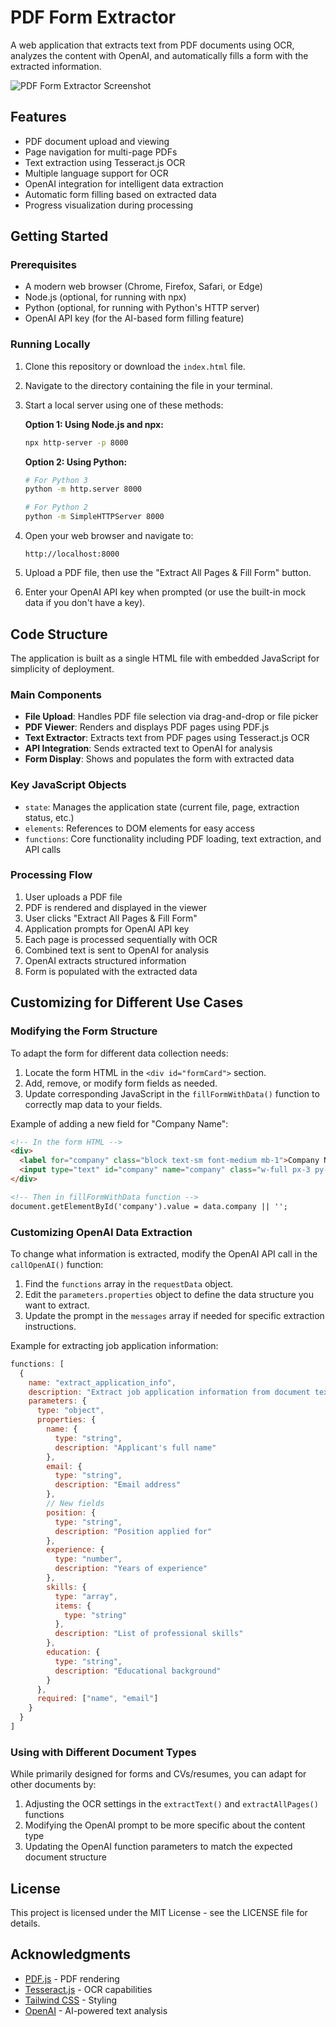 # PDF Form Extractor

A web application that extracts text from PDF documents using OCR, analyzes the content with OpenAI, and automatically fills a form with the extracted information.

![PDF Form Extractor Screenshot](screenshot/home.png)

## Features

- PDF document upload and viewing
- Page navigation for multi-page PDFs
- Text extraction using Tesseract.js OCR
- Multiple language support for OCR
- OpenAI integration for intelligent data extraction
- Automatic form filling based on extracted data
- Progress visualization during processing

## Getting Started

### Prerequisites

- A modern web browser (Chrome, Firefox, Safari, or Edge)
- Node.js (optional, for running with npx)
- Python (optional, for running with Python's HTTP server)
- OpenAI API key (for the AI-based form filling feature)

### Running Locally

1. Clone this repository or download the `index.html` file.

2. Navigate to the directory containing the file in your terminal.

3. Start a local server using one of these methods:

   **Option 1: Using Node.js and npx:**
   ```bash
   npx http-server -p 8000
   ```

   **Option 2: Using Python:**
   ```bash
   # For Python 3
   python -m http.server 8000

   # For Python 2
   python -m SimpleHTTPServer 8000
   ```

4. Open your web browser and navigate to:
   ```
   http://localhost:8000
   ```

5. Upload a PDF file, then use the "Extract All Pages & Fill Form" button.

6. Enter your OpenAI API key when prompted (or use the built-in mock data if you don't have a key).

## Code Structure

The application is built as a single HTML file with embedded JavaScript for simplicity of deployment.

### Main Components

- **File Upload**: Handles PDF file selection via drag-and-drop or file picker
- **PDF Viewer**: Renders and displays PDF pages using PDF.js
- **Text Extractor**: Extracts text from PDF pages using Tesseract.js OCR
- **API Integration**: Sends extracted text to OpenAI for analysis
- **Form Display**: Shows and populates the form with extracted data

### Key JavaScript Objects

- `state`: Manages the application state (current file, page, extraction status, etc.)
- `elements`: References to DOM elements for easy access
- `functions`: Core functionality including PDF loading, text extraction, and API calls

### Processing Flow

1. User uploads a PDF file
2. PDF is rendered and displayed in the viewer
3. User clicks "Extract All Pages & Fill Form"
4. Application prompts for OpenAI API key
5. Each page is processed sequentially with OCR
6. Combined text is sent to OpenAI for analysis
7. OpenAI extracts structured information
8. Form is populated with the extracted data

## Customizing for Different Use Cases

### Modifying the Form Structure

To adapt the form for different data collection needs:

1. Locate the form HTML in the `<div id="formCard">` section.
2. Add, remove, or modify form fields as needed.
3. Update corresponding JavaScript in the `fillFormWithData()` function to correctly map data to your fields.

Example of adding a new field for "Company Name":

```html
<!-- In the form HTML -->
<div>
  <label for="company" class="block text-sm font-medium mb-1">Company Name</label>
  <input type="text" id="company" name="company" class="w-full px-3 py-2 bg-white dark:bg-gray-700 border border-gray-300 dark:border-gray-600 rounded focus:outline-none focus:ring-2 focus:ring-blue-500">
</div>

<!-- Then in fillFormWithData function -->
document.getElementById('company').value = data.company || '';
```

### Customizing OpenAI Data Extraction

To change what information is extracted, modify the OpenAI API call in the `callOpenAI()` function:

1. Find the `functions` array in the `requestData` object.
2. Edit the `parameters.properties` object to define the data structure you want to extract.
3. Update the prompt in the `messages` array if needed for specific extraction instructions.

Example for extracting job application information:

```javascript
functions: [
  {
    name: "extract_application_info",
    description: "Extract job application information from document text",
    parameters: {
      type: "object",
      properties: {
        name: {
          type: "string",
          description: "Applicant's full name"
        },
        email: {
          type: "string",
          description: "Email address"
        },
        // New fields
        position: {
          type: "string",
          description: "Position applied for"
        },
        experience: {
          type: "number",
          description: "Years of experience"
        },
        skills: {
          type: "array",
          items: {
            type: "string"
          },
          description: "List of professional skills"
        },
        education: {
          type: "string",
          description: "Educational background"
        }
      },
      required: ["name", "email"]
    }
  }
]
```

### Using with Different Document Types

While primarily designed for forms and CVs/resumes, you can adapt for other documents by:

1. Adjusting the OCR settings in the `extractText()` and `extractAllPages()` functions
2. Modifying the OpenAI prompt to be more specific about the content type
3. Updating the OpenAI function parameters to match the expected document structure

## License

This project is licensed under the MIT License - see the LICENSE file for details.

## Acknowledgments

- [PDF.js](https://mozilla.github.io/pdf.js/) - PDF rendering
- [Tesseract.js](https://tesseract.projectnaptha.com/) - OCR capabilities
- [Tailwind CSS](https://tailwindcss.com/) - Styling
- [OpenAI](https://openai.com/) - AI-powered text analysis